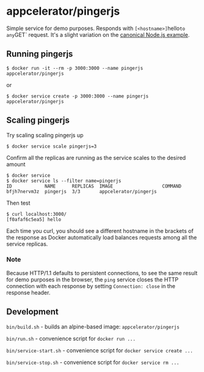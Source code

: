 # appcelerator/pingerjs

Simple service for demo purposes. Responds with `[<hostname>]`hello` to any `GET` request.
It's a slight variation on the [canonical Node.js example](https://nodejs.org/en/about/).

## Running pingerjs

    $ docker run -it --rm -p 3000:3000 --name pingerjs appcelerator/pingerjs

or

    $ docker service create -p 3000:3000 --name pingerjs appcelerator/pingerjs

## Scaling pingerjs

Try scaling scaling pingerjs up

    $ docker service scale pingerjs=3

Confirm all the replicas are running as the service scales to the desired amount

    $ docker service 
    $ docker service ls --filter name=pingerjs
    ID            NAME      REPLICAS  IMAGE                  COMMAND
    bfjh7nervm3z  pingerjs  3/3       appcelerator/pingerjs

Then test

    $ curl localhost:3000/
    [f0afaf6c5ea5] hello

Each time you curl, you should see a different hostname in the brackets of the response
as Docker automatically load balances requests among all the service replicas.

### Note
Because HTTP/1.1 defaults to persistent connections, to see the same result for
demo purposes in the browser, the `ping` service closes the HTTP connection with each response
by setting `Connection: close` in the response header.

## Development

`bin/build.sh` - builds an alpine-based image: `appcelerator/pingerjs`

`bin/run.sh` - convenience script for `docker run ...`

`bin/service-start.sh` - convenience script for `docker service create ...`

`bin/service-stop.sh` - convenience script for `docker service rm ...`

